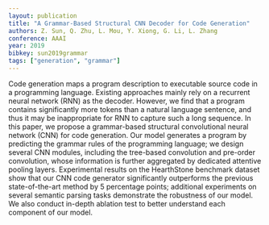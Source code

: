 ```yaml
---
layout: publication
title: "A Grammar-Based Structural CNN Decoder for Code Generation"
authors: Z. Sun, Q. Zhu, L. Mou, Y. Xiong, G. Li, L. Zhang
conference: AAAI
year: 2019
bibkey: sun2019grammar
tags: ["generation", "grammar"]
---
```

Code  generation  maps  a  program  description  to  executable
source code in a programming language. Existing approaches
mainly rely on a recurrent neural network (RNN) as the decoder. However, we find that a program contains significantly
more tokens than a natural language sentence, and thus it may
be inappropriate for RNN to capture such a long sequence. In
this paper, we propose a grammar-based structural convolutional neural network (CNN) for code generation. Our model
generates a program by predicting the grammar rules of the
programming language; we design several CNN modules, including the tree-based convolution and pre-order convolution,
whose information is further aggregated by dedicated attentive pooling layers. Experimental results on the HearthStone
benchmark dataset show that our CNN code generator significantly outperforms the previous state-of-the-art method by 5
percentage points; additional experiments on several semantic parsing tasks demonstrate the robustness of our model. We
also conduct in-depth ablation test to better understand each
component of our model.
